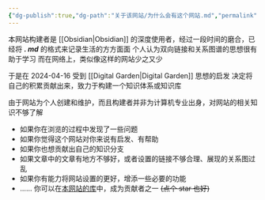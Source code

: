 ```yaml
---
{"dg-publish":true,"dg-path":"关于该网站/为什么会有这个网站.md","permalink":"/关于该网站/为什么会有这个网站/","noteIcon":"","created":"2024-04-24T00:11:42.869+08:00","updated":"2024-04-24T00:14:42.862+08:00"}
---
```


本网站构建者是 [[Obsidian\|Obsidian]] 的深度使用者，经过一段时间的磨合，已经将
***. md*** 的格式来记录生活的方方面面
个人认为双向链接和关系图谱的思想很有助于学习
而在网络上，类似像这样的网站少之又少

于是在 2024-04-16 受到 [[Digital Garden\|Digital Garden]] 思想的启发
决定将自己的积累贡献出来，致力于构建一个知识体系或知识库

由于网站为个人创建和维护，而且构建者并非为计算机专业出身，对网站的相关知识不够了解
- 如果你在浏览的过程中发现了一些问题
- 如果你觉得这个网站对你来说有启发、有帮助
- 如果你也想贡献出自己的知识分支
- 如果文章中的文章有地方不够好，或者设置的链接不够合理、展现的关系图过乱
- 如果你有能力将网站设置的更好，增添一些必要的功能
- ......
你可以在[本网站的库](https://github.com/UNLINEARITY/Learn-for-Everything)中，成为贡献者之一 
~~(点个 star 也好)~~